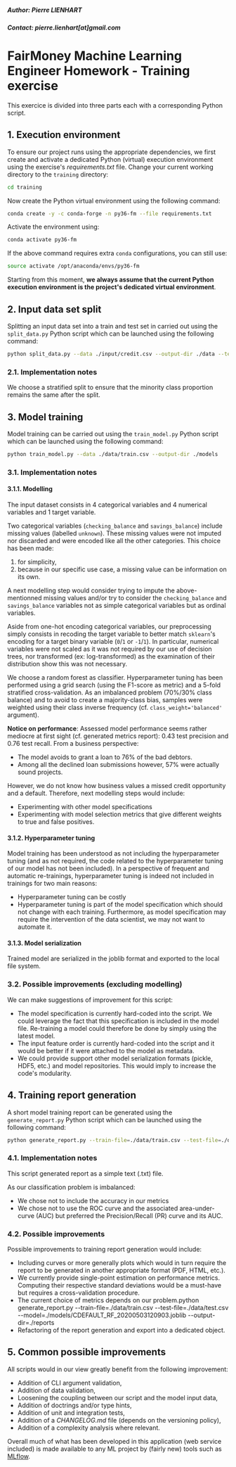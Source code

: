 ##### Author: Pierre LIENHART
##### Contact: pierre.lienhart[at]gmail.com

# FairMoney Machine Learning Engineer Homework - Training exercise 
This exercice is divided into three parts each with a corresponding Python script. 

## 1. Execution environment
To ensure our project runs using the appropriate dependencies, we first create and activate a dedicated Python (virtual)
execution environment using the exercise's *requirements.txt* file. Change your current working directory to the `training` 
directory:

```bash
cd training
```

Now create the Python virtual environment using the following command:

```bash
conda create -y -c conda-forge -n py36-fm --file requirements.txt
```

Activate the environment using:

```bash
conda activate py36-fm
```

If the above command requires extra `conda` configurations, you can still use:

```bash
source activate /opt/anaconda/envs/py36-fm
```

Starting from this moment, **we always assume that the current Python execution environment is the project's dedicated
virtual environment**.

## 2. Input data set split
Splitting an input data set into a train and test set in carried out using the `split_data.py` Python script which can be
launched using the following command:

```bash
python split_data.py --data ./input/credit.csv --output-dir ./data --test-ratio 0.3 
```

### 2.1. Implementation notes
We choose a stratified split to ensure that the minority class proportion remains the same after the split. 

## 3. Model training
Model training can be carried out using the `train_model.py` Python script which can be launched using the following 
command:

```bash
python train_model.py --data ./data/train.csv --output-dir ./models
```

### 3.1. Implementation notes
#### 3.1.1. Modelling
The input dataset consists in 4 categorical variables and 4 numerical variables and 1 target variable.

Two categorical variables (`checking_balance` and `savings_balance`) include missing values (labelled `unknown`). These 
missing values were not imputed nor discarded and were encoded like all the other categories. This choice has been made: 
1. for simplicity,
2. because in our specific use case, a missing value can be information on its own.

A next modelling step would consider trying to impute the above-mentionned missing values and/or try to consider the 
`checking_balance` and `savings_balance` variables not as simple categorical variables but as ordinal variables.

Aside from one-hot encoding categorical variables, our preprocessing simply consists in recoding the target variable 
to better match `sklearn`'s encoding for a target binary variable (`0`/`1` or `-1`/`1`). In particular, numerical 
variables were not scaled as it was not required by our use of decision trees, nor transformed (ex: log-transformed) as 
the examination of their distribution show this was not necessary.  

We choose a random forest as classifier. Hyperparameter tuning has been performed using a grid search (using the 
F1-score as metric) and a 5-fold stratified cross-validation. As an imbalanced problem (70%/30% class balance) and to 
avoid to create a majority-class bias, samples were weighted using their class inverse frequency (cf. 
`class_weight='balanced'` argument).

**Notice on performance**:
Assessed model performance seems rather mediocre at first sight (cf. generated metrics report): 0.43 test precision 
and 0.76 test recall. From a business perspective:
* The model avoids to grant a loan to 76% of the bad debtors.
* Among all the declined loan submissions however, 57% were actually sound projects.

However, we do not know how business values a missed credit opportunity and a default. Therefore, next modelling steps 
would include:
* Experimenting with other model specifications
* Experimenting with model selection metrics that give different weights to true and false positives.

#### 3.1.2. Hyperparameter tuning
Model training has been understood as not including the hyperparameter tuning (and as not required, the code related to 
the hyperparameter tuning of our model has not been included). In a perspective of frequent and automatic re-trainings, 
hyperparameter tuning is indeed not included in trainings for two main reasons:
* Hyperparameter tuning can be costly
* Hyperparameter tuning is part of the model specification which should not change with each training. Furthermore,
 as model specification may require the intervention of the data scientist, we may not want to automate it. 

#### 3.1.3. Model serialization
Trained model are serialized in the joblib format and exported to the local file system.

### 3.2. Possible improvements (excluding modelling)
We can make suggestions of improvement for this script:
* The model specification is currently hard-coded into the script. We could leverage the fact that this specification 
is included in the model file. Re-training a model could therefore be done by simply using the latest model.
* The input feature order is currently hard-coded into the script and it would be better if it were attached to the 
model as metadata.
* We could provide support other model serialization formats (pickle, HDF5, etc.) and model repositories. This would 
imply to increase the code's modularity.

## 4. Training report generation 
A short model training report can be generated using the `generate_report.py` Python script which can be launched using 
the following command:

```bash
python generate_report.py --train-file=./data/train.csv --test-file=./data/test.csv --model=./models/CDEFAULT_RF_20200503120903.joblib --output-dir=./reports
```

### 4.1. Implementation notes
This script generated report as a simple text (.txt) file.

As our classification problem is imbalanced:
* We chose not to include the accuracy in our metrics
* We chose not to use the ROC curve and the associated area-under-curve (AUC) but preferred the Precision/Recall (PR) 
curve and its AUC.

### 4.2. Possible improvements
Possible improvements to training report generation would include:   
* Including curves or more generally plots which would in turn require the report to be generated in another appropriate 
format (PDF, HTML, etc.).
* We currently provide single-point estimation on performance metrics. Computing their respective standard deviations would
be a must-have but requires a cross-validation procedure.  
* The current choice of metrics depends on our problem.python generate_report.py --train-file=./data/train.csv --test-file=./data/test.csv --model=./models/CDEFAULT_RF_20200503120903.joblib --output-dir=./reports
* Refactoring of the report generation and export into a dedicated object. 

## 5. Common possible improvements 
All scripts would in our view greatly benefit from the following improvement:
* Addition of CLI argument validation,
* Addition of data validation,
* Loosening the coupling between our script and the model input data,
* Addition of doctrings and/or type hints,
* Addition of unit and integration tests,
* Addition of a *CHANGELOG.md* file (depends on the versioning policy),
* Addition of a complexity analysis where relevant.

Overall much of what has been developed in this application (web service included) is made available to any ML project by 
(fairly new) tools such as [MLflow](https://mlflow.org/docs/latest/index.html).

